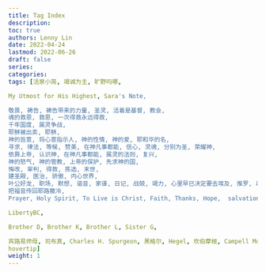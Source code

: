 ```yaml
---
title: Tag Index
description:
toc: true
authors: Lenny Lin
date: 2022-04-24
lastmod: 2022-06-26
draft: false
series: 
categories: 
tags: [活泉小简, 竭诚为主, 旷野吗哪,   

My Utmost for His Highest, Sara's Note,   

敬畏, 祷告, 祷告带来的力量, 圣灵, 活着是基督, 教会, 
魂的救恩, 救恩, 一次得救永远得救, 
千年国度, 属灵争战, 
耶稣被出卖, 耶稣, 
神的旨意, 将心意指示人, 神的性情, 神的爱, 耶和华的名, 
寻求, 律法, 等候, 赞美, 在神凡事都能, 信心, 灵魂, 分别为圣, 荣耀神, 
依靠上帝, 认识神, 在神凡事都能, 属灵的法则, 复兴, 
神的怒气, 神的管教, 上帝的保护, 先求神的国, 
悔改, 审判, 得救, 拣选, 末世, 
建圣殿, 医治, 骄傲, 内心世界, 
叶公好龙, 职场, 默想, 谐音, 家谱, 日记, 战兢, 竭力, 心里早已决定要去埃及, 推罗, 以色列复国, 参政, 
把福音传回耶路撒冷, 
Prayer, Holy Spirit, To Live is Christ, Faith, Thanks, Hope,  salvation of soul, Lord's Prayer,   

LibertyBC, 

Brother D, Brother K, Brother L, Sister G, 

宾路易师母, 司布真, Charles H. Spurgeon, 黑格尔, Hegel, 坎伯摩根, Campell Morgan, Darby, Louis Voyer, 
hovertip]
weight: 1
---
```


